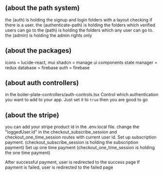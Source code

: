
<!-- /-------------------------------------------------- -->

## (about the path system)

the (auth) is holding the signup and login folders with a layout checking if there is a user.
the (authenticate-path) is holding the folders which verified users can go to
the (path) is holding the folders which any user can go to.
the (admin) is holding the admin rights only

## (about the packages)

icons = lucide-react, mui
shadcn = manage ui components
state manager = redux
database = firebase
auth = firebase

## (about auth controllers)
in the boiler-plate-controllers/auth-controls.tsx
Control which authentication you want to add to your app. Just set it to `true` then you are good to go


## (about the stripe)

you can add your stripe product id in the .env.local file. 
change the "loggedUser.id" in the checkout_subscribe_session and checkout_one_time_session routes with current user id.
Set up subscription payment. (checkout_subscribe_session is holding the subscription payment)
Set up one time payment (checkout_one_time_session is holding the one time payment)

After successful payment, user is redirected to the success page
If payment is failed, user is redirected to the failed page